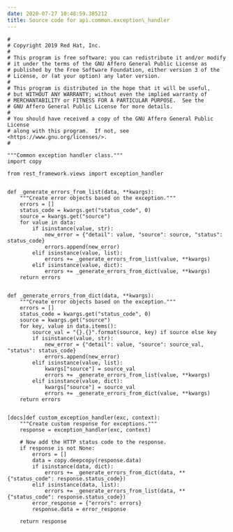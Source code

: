 ```yaml
---
date: 2020-07-27 10:48:59.385212
title: Source code for api.common.exception\_handler
---
```


<div class="highlight">

    #
    # Copyright 2019 Red Hat, Inc.
    #
    # This program is free software: you can redistribute it and/or modify
    # it under the terms of the GNU Affero General Public License as
    # published by the Free Software Foundation, either version 3 of the
    # License, or (at your option) any later version.
    #
    # This program is distributed in the hope that it will be useful,
    # but WITHOUT ANY WARRANTY; without even the implied warranty of
    # MERCHANTABILITY or FITNESS FOR A PARTICULAR PURPOSE.  See the
    # GNU Affero General Public License for more details.
    #
    # You should have received a copy of the GNU Affero General Public License
    # along with this program.  If not, see <https://www.gnu.org/licenses/>.
    #
    
    """Common exception handler class."""
    import copy
    
    from rest_framework.views import exception_handler
    
    
    def _generate_errors_from_list(data, **kwargs):
        """Create error objects based on the exception."""
        errors = []
        status_code = kwargs.get("status_code", 0)
        source = kwargs.get("source")
        for value in data:
            if isinstance(value, str):
                new_error = {"detail": value, "source": source, "status": status_code}
                errors.append(new_error)
            elif isinstance(value, list):
                errors += _generate_errors_from_list(value, **kwargs)
            elif isinstance(value, dict):
                errors += _generate_errors_from_dict(value, **kwargs)
        return errors
    
    
    def _generate_errors_from_dict(data, **kwargs):
        """Create error objects based on the exception."""
        errors = []
        status_code = kwargs.get("status_code", 0)
        source = kwargs.get("source")
        for key, value in data.items():
            source_val = "{}.{}".format(source, key) if source else key
            if isinstance(value, str):
                new_error = {"detail": value, "source": source_val, "status": status_code}
                errors.append(new_error)
            elif isinstance(value, list):
                kwargs["source"] = source_val
                errors += _generate_errors_from_list(value, **kwargs)
            elif isinstance(value, dict):
                kwargs["source"] = source_val
                errors += _generate_errors_from_dict(value, **kwargs)
        return errors
    
    
    [docs]def custom_exception_handler(exc, context):
        """Create custom response for exceptions."""
        response = exception_handler(exc, context)
    
        # Now add the HTTP status code to the response.
        if response is not None:
            errors = []
            data = copy.deepcopy(response.data)
            if isinstance(data, dict):
                errors += _generate_errors_from_dict(data, **{"status_code": response.status_code})
            elif isinstance(data, list):
                errors += _generate_errors_from_list(data, **{"status_code": response.status_code})
            error_response = {"errors": errors}
            response.data = error_response
    
        return response

</div>